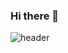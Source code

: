 ### Hi there 👋
![header](https://capsule-render.vercel.app/api?type=waving&color=timeGradient&height=300&section=header&text=Hi!%20It's%20Cherishjh👋&animation=twinkling&fontSize=35&fontAlignY=40&fontAlign=70&height=250)
<!--
**cherishjh/cherishjh** is a ✨ _special_ ✨ repository because its `README.md` (this file) appears on your GitHub profile.

Here are some ideas to get you started:

- 🔭 I’m currently working on ...
- 🌱 I’m currently learning ...
- 👯 I’m looking to collaborate on ...
- 🤔 I’m looking for help with ...
- 💬 Ask me about ...
- 📫 How to reach me: ...
- 😄 Pronouns: ...
- ⚡ Fun fact: ...
-->
